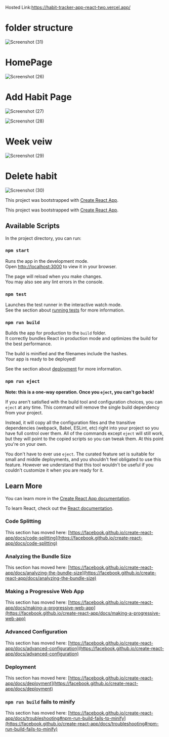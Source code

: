 



Hosted Link:https://habit-tracker-app-react-two.vercel.app/

# folder structure

![Screenshot (31)](https://github.com/Khanjamshed007/Habit-Tracker-App-React/assets/94047780/382ddcda-0ecc-4b54-912d-5f7d2926c370)

# HomePage

![Screenshot (26)](https://github.com/Khanjamshed007/Habit-Tracker-App-React/assets/94047780/4c799a49-4d3a-447a-a26d-0d20d2d8910d)


# Add Habit Page

![Screenshot (27)](https://github.com/Khanjamshed007/Habit-Tracker-App-React/assets/94047780/fc526b69-2061-4be2-b182-cdab3e021443)

![Screenshot (28)](https://github.com/Khanjamshed007/Habit-Tracker-App-React/assets/94047780/5c3c2f0e-7c4d-4b48-b570-baa8caa518fa)

# Week veiw

![Screenshot (29)](https://github.com/Khanjamshed007/Habit-Tracker-App-React/assets/94047780/a587c3d0-682f-4b8f-bc03-d1259555a7f8)

# Delete habit

![Screenshot (30)](https://github.com/Khanjamshed007/Habit-Tracker-App-React/assets/94047780/18e24c80-ddfc-4867-ba01-e683ce70daa1)

This project was bootstrapped with [Create React App](https://github.com/facebook/create-react-app).

This project was bootstrapped with [Create React App](https://github.com/facebook/create-react-app).

## Available Scripts

In the project directory, you can run:

### `npm start`

Runs the app in the development mode.\
Open [http://localhost:3000](http://localhost:3000) to view it in your browser.

The page will reload when you make changes.\
You may also see any lint errors in the console.

### `npm test`

Launches the test runner in the interactive watch mode.\
See the section about [running tests](https://facebook.github.io/create-react-app/docs/running-tests) for more information.

### `npm run build`

Builds the app for production to the `build` folder.\
It correctly bundles React in production mode and optimizes the build for the best performance.

The build is minified and the filenames include the hashes.\
Your app is ready to be deployed!

See the section about [deployment](https://facebook.github.io/create-react-app/docs/deployment) for more information.

### `npm run eject`

**Note: this is a one-way operation. Once you `eject`, you can't go back!**

If you aren't satisfied with the build tool and configuration choices, you can `eject` at any time. This command will remove the single build dependency from your project.

Instead, it will copy all the configuration files and the transitive dependencies (webpack, Babel, ESLint, etc) right into your project so you have full control over them. All of the commands except `eject` will still work, but they will point to the copied scripts so you can tweak them. At this point you're on your own.

You don't have to ever use `eject`. The curated feature set is suitable for small and middle deployments, and you shouldn't feel obligated to use this feature. However we understand that this tool wouldn't be useful if you couldn't customize it when you are ready for it.

## Learn More

You can learn more in the [Create React App documentation](https://facebook.github.io/create-react-app/docs/getting-started).

To learn React, check out the [React documentation](https://reactjs.org/).

### Code Splitting

This section has moved here: [https://facebook.github.io/create-react-app/docs/code-splitting](https://facebook.github.io/create-react-app/docs/code-splitting)

### Analyzing the Bundle Size

This section has moved here: [https://facebook.github.io/create-react-app/docs/analyzing-the-bundle-size](https://facebook.github.io/create-react-app/docs/analyzing-the-bundle-size)

### Making a Progressive Web App

This section has moved here: [https://facebook.github.io/create-react-app/docs/making-a-progressive-web-app](https://facebook.github.io/create-react-app/docs/making-a-progressive-web-app)

### Advanced Configuration

This section has moved here: [https://facebook.github.io/create-react-app/docs/advanced-configuration](https://facebook.github.io/create-react-app/docs/advanced-configuration)

### Deployment

This section has moved here: [https://facebook.github.io/create-react-app/docs/deployment](https://facebook.github.io/create-react-app/docs/deployment)

### `npm run build` fails to minify

This section has moved here: [https://facebook.github.io/create-react-app/docs/troubleshooting#npm-run-build-fails-to-minify](https://facebook.github.io/create-react-app/docs/troubleshooting#npm-run-build-fails-to-minify)
